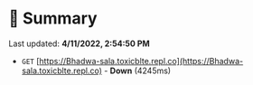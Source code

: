 # 📖 Summary
Last updated: **4/11/2022, 2:54:50 PM**

- `GET` [https://Bhadwa-sala.toxicblte.repl.co](https://Bhadwa-sala.toxicblte.repl.co) - **Down** (4245ms)
